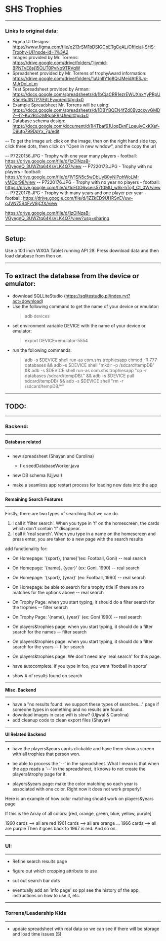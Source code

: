 # SHS Trophies 
___________________________________________________
### Links to original data:
- Figma UI Designs: https://www.figma.com/file/q213rSM1bDSIGCbETgCeAL/Official-SHS-Trophy-UI?node-id=1%3A2
- Images provided by Mr. Torrens: https://drive.google.com/drive/folders/1jjymid-BPNTvE8sj15OUT0PvNo9TRVqW
- Spreadsheet provided by Mr. Torrens of trophyAward information: https://drive.google.com/drive/folders/1uUnlIY1g8QrJMeidAtESJx-MJrDoLoLm
- Test Spreadsheet provided by Arman: https://docs.google.com/spreadsheets/d/1bCjaCRR1ezrEWUXnxYyPRpUK5nr6u3NTP7iEitLEyxo/edit#gid=0
- Example Spreadsheet Mr. Torrens will be using: https://docs.google.com/spreadsheets/d/1DBYBQEN4fZd0ByzcxvvGMDZ--I2-Ku2Rr5zMRpbFRsU/edit#gid=0
- Database schema design: https://docs.google.com/document/d/1I4Tbaf91UoqEknFLpeujyCxKXef-D9utp799DpYx_7g/edit

-- To get the image url: click on the image, then on the right hand side top, click three dots, then click on "Open in new window", and the copy the url


-- P7220156.JPG - Trophy with one year many players - football: https://drive.google.com/file/d/1zOlNzaB-VGyegnQ_3UWZtq64KsVLK4Q7/view
-- P7220173.JPG - Trophy with no players - football:  https://drive.google.com/file/d/1V1SN5c5wDbUyB0yNlPphWoLM-yMQor98/view
-- P7220176.JPG - Trophy with no year no players - football: https://drive.google.com/file/d/1cEOO6vceis57f0MU_wSk-hTojf_Ct_0W/view
-- P7220178.JPG - Trophy with many years and one player per year - football: https://drive.google.com/file/d/1ZZkED9UHRSnEVuw-oJVN75B4FvV8jCfX/view

https://drive.google.com/file/d/1zOlNzaB-VGyegnQ_3UWZtq64KsVLK4Q7/view?usp=sharing

___________________________________________________
## Setup:

Use a 10.1 inch WXGA Tablet running API 28. Press download data and then load database from then on.
___________________________________________________

## To extract the database from the device or emulator:

* download SQLLiteStudio (https://sqlitestudio.pl/index.rvt?act=download)
* Use the following command to get the name of your device or emulator:
    > adb devices
* set environment variable DEVICE with the name of your device or emulator:
    > export DEVICE=emulator-5554
* run the following commands:
    > adb -s $DEVICE shell run-as com.shs.trophiesapp chmod -R 777 databases &&
        adb -s $DEVICE shell "mkdir -p /sdcard/tempDB" && 
        adb -s $DEVICE shell run-as com.shs.trophiesapp "cp -r databases /sdcard/tempDB/." && 
        adb -s $DEVICE pull sdcard/tempDB/ && 
        adb -s $DEVICE shell "rm -r /sdcard/tempDB/*"

___________________________________________________

## TODO:
___________________________________________________

### Backend:
___________________________________________________
**Database related**
___________________________________________________

- new spreadsheet (Shayan and Carolina)
  - fix seedDatabaseWorker.java
  
- new DB schema (Ujjwal)

- make a seamless app restart process for loading new data into the app 
___________________________________________________
**Remaining Search Features**
___________________________________________________

Firstly, there are two types of searching that we can do.
1) I call it 'filter search'. When you type in 'f' on the homescreen, the cards which don't contain 'f' disappear.
2) I call it 'real search'. When you type in a name on the homescreen and press enter, you are taken to a new page with the search results

add functionality for:
- On Homepage: '{sport}, {name}'(ex: Football, Goni) -- real search
- On Homepage: '{name}, {year}' (ex: Goni, 1990) -- real search
- On Homepage: '{sport}, {year}' (ex: Football, 1990) -- real search
- On Homepage: be able to search for a trophy title IF there are no matches for the options above  -- real search

- On Trophy Page: when you start typing, it should do a filter search for the trophies -- filter search
- On Trophy Page: '{name}, {year}' (ex: Goni 1990) -- real search

- On players&trophies page: when you start typing, it should do a filter search for the names -- filter search
- On players&trophies page: when you start typing, it should do a filter search for the years -- filter search
- On players&trophies page: We don't need any 'real search' for this page. 

- have autocomplete. if you type in foo, you want 'football in sports'

- show # of results found on search

___________________________________________________
**Misc. Backend**
___________________________________________________

- have a "no results found: we support these types of searches..." page if someone types in something and no results are found.
- download images in case wifi is slow? (Ujjwal & Carolina)
- add cleanup code to clean export files (Shayan)

___________________________________________________
**UI Related Backend**
___________________________________________________

- have the players&years cards clickable and have them show a screen with all trophies that person won.

- be able to process the '--' in the spreadsheet. What I mean is that when the app reads a '--' in the spreadsheet, it knows to not create the players&trophy page for it.

- players&years page: make the color matching so each year is associated with one color. Right now it does not work properly!

Here is an example of how color matching should work on players&years page

If this is the Array of all colors:
[red, orange, green, blue, yellow, purple]

1960 cards --> all are red
1961 cards --> all are orange
...
1966 cards --> all are purple
Then it goes back to 1967 is red. And so on.

___________________________________________________
### UI:
___________________________________________________

  - Refine search results page
  
  - figure out which cropping attribute to use
  
  - cut out search bar dots
  
  - eventually add an 'info page' so ppl see the history of the app, instructions on how to use it, etc.
  

___________________________________________________
### Torrens/Leadership Kids
___________________________________________________

- update spreadsheet with real data so we can see if there will be storage and load time issues (S)
